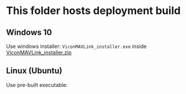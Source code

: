 # This folder hosts deployment build

## Windows 10
Use windows installer: `ViconMAVLink_installer.exe` inside [ViconMAVLink_installer.zip](ViconMAVLink_installer.zip)

## Linux (Ubuntu)
Use pre-built executable: 
